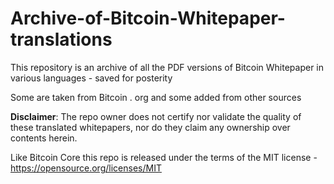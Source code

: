 # Archive-of-Bitcoin-Whitepaper-translations

This repository is an archive of all the PDF versions of Bitcoin Whitepaper in various languages - saved for posterity

Some are taken from Bitcoin . org and some added from other sources

**Disclaimer**: The repo owner does not certify nor validate the quality of these translated whitepapers, nor do they claim any ownership over contents herein.

Like Bitcoin Core this repo is released under the terms of the MIT license - https://opensource.org/licenses/MIT
